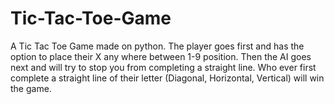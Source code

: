 # Tic-Tac-Toe-Game
A Tic Tac Toe Game made on python. The player goes first and has the option to place their X any where between 1-9 position.
Then the AI goes next and will try to stop you from completing a straight line. Who ever first complete a straight line of their letter (Diagonal, Horizontal, Vertical) will win the game. 
